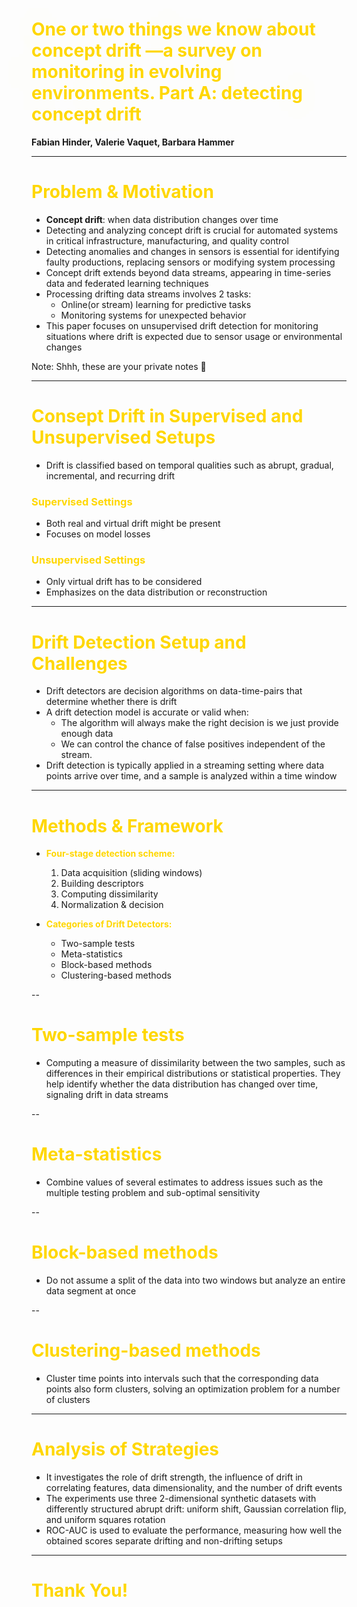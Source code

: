 # <span style="color:gold; text-shadow: 0 0 1000px gold, 0 0 1000px gold;">One or two things we know about concept drift —a survey on monitoring in evolving environments. Part A: detecting concept drift</span>

**Fabian Hinder, Valerie Vaquet, Barbara Hammer**

---

# <span style="color:gold">Problem & Motivation</span>

- **Concept drift**: when data distribution changes over time
- Detecting and analyzing concept drift is crucial for automated systems in critical
 infrastructure, manufacturing, and quality control
- Detecting anomalies and changes in sensors is essential for identifying faulty 
productions, replacing sensors or modifying system processing
- Concept drift extends beyond data streams, appearing in time-series data and federated
 learning techniques
- Processing drifting data streams involves 2 tasks:
  - Online(or stream) learning for predictive tasks
  - Monitoring systems for unexpected behavior
- This paper focuses on unsupervised drift detection for monitoring situations where 
drift is expected due to sensor usage or environmental changes

Note:
    Shhh, these are your private notes 📝

---

# <span style="color:gold">Consept Drift in Supervised and Unsupervised Setups</span>

- Drift is classified based on temporal qualities such as abrupt, gradual, incremental,
 and recurring drift
### <span style="color:gold">Supervised Settings</span>
- Both real and virtual drift might be present
- Focuses on model losses

### <span style="color:gold">Unsupervised Settings</span>
- Only virtual drift has to be considered
- Emphasizes on the data distribution or reconstruction


<!-- - Reviews & categorizes unsupervised drift detection methods
- Proposes a general four-stage detection scheme
- Compares methods on synthetic data
- Provides practical guidelines for practitioners -->

<!-- Notes: 
Summarize the contributions:
formal definitions, taxonomy of methods, a general detection framework, experiments, and
 guidelines for selecting methods.-->

---

# <span style="color:gold">Drift Detection Setup and Challenges</span>

- Drift detectors are decision algorithms on data-time-pairs that determine whether 
there is drift
- A drift detection model is accurate
or valid when:
  - The algorithm will always make the right decision is we just provide enough data
  - We can control the chance of false positives independent of the stream.
- Drift detection is typically applied in a streaming setting where data points arrive 
over time, and a sample is analyzed within a time window

---

# <span style="color:gold">Methods & Framework</span>

- **<span style="color:gold">Four-stage detection scheme:</span>**
  1. Data acquisition (sliding windows)
  2. Building descriptors
  3. Computing dissimilarity
  4. Normalization & decision

- **<span style="color:gold">Categories of Drift Detectors:</span>**
  - Two-sample tests
  - Meta-statistics
  - Block-based methods
  - Clustering-based methods

--

# <span style="color:gold">Two-sample tests</span>
  - Computing a measure of dissimilarity between the two samples, such as differences 
  in their empirical distributions or statistical properties. They help identify 
  whether the data distribution has changed over time, signaling drift in data streams

--

# <span style="color:gold">Meta-statistics</span>
  - Combine values of several estimates to address issues such as the multiple testing 
  problem and sub-optimal sensitivity

--

# <span style="color:gold">Block-based methods</span>
  - Do not assume a split of the data into two windows but analyze an entire data 
  segment at once

--

# <span style="color:gold">Clustering-based methods</span>
  - Cluster time points into intervals such that the corresponding data points also form
   clusters, solving an optimization problem for a number of clusters

<!-- Notes:
The authors propose a general scheme with 4 stages: windowing, describing distributions,
 computing differences, and deciding if drift occurred.  
They also categorize existing methods into 4 types based on their strategy. -->

---

# <span style="color:gold">Analysis of Strategies</span>

- It investigates the role of drift strength, the influence of drift in correlating 
features, data dimensionality, and the number of drift events
- The experiments use three 2-dimensional synthetic datasets with differently structured
 abrupt drift: uniform shift, Gaussian correlation flip, and uniform squares rotation
- ROC-AUC is used to evaluate the performance, measuring how well the obtained scores 
 separate drifting and non-drifting setups

---

<!-- # Results & Takeaways

- Drift is formalized as **statistical dependence between data & time**
- Different methods have strengths & weaknesses depending on the scenario
- First comprehensive survey focused on **unsupervised monitoring**
- Practical guidance for monitoring & anomaly detection in real-world systems

Notes:
Highlight the main takeaway: the paper clarifies the landscape of unsupervised drift 
detection for monitoring tasks.  
It shows no single method is best; choice depends on the problem specifics.  
Provides clear guidance for practitioners.

--- -->

# <span style="color:gold">Thank You!</span>



